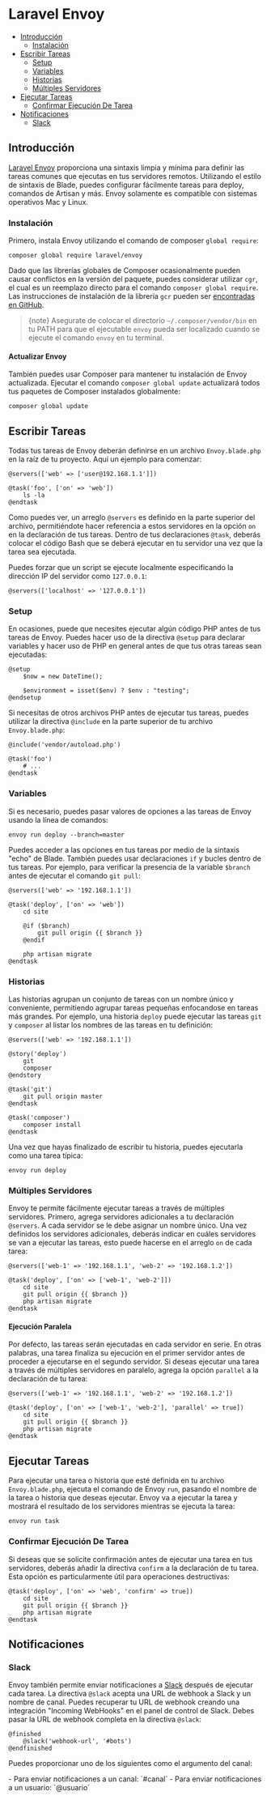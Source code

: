 # Laravel Envoy

- [Introducción](#introduction)
    - [Instalación](#installation)
- [Escribir Tareas](#writing-tasks)
    - [Setup](#setup)
    - [Variables](#variables)
    - [Historias](#stories)
    - [Múltiples Servidores](#multiple-servers)
- [Ejecutar Tareas](#running-tasks)
    - [Confirmar Ejecución De Tarea](#confirming-task-execution)
- [Notificaciones](#notifications)
    - [Slack](#slack)

<a name="introduction"></a>
## Introducción

[Laravel Envoy](https://github.com/laravel/envoy) proporciona una sintaxis limpia y mínima para definir las tareas comunes que ejecutas en tus servidores remotos. Utilizando el estilo de sintaxis de Blade, puedes configurar fácilmente tareas para deploy, comandos de Artisan y más. Envoy solamente es compatible con sistemas operativos Mac y Linux.

<a name="installation"></a>
### Instalación

Primero, instala Envoy utilizando el comando de composer `global require`:

    composer global require laravel/envoy

Dado que las librerías globales de Composer ocasionalmente pueden causar conflictos en la versión del paquete, puedes considerar utilizar `cgr`, el cual es un reemplazo directo para el comando `composer global require`. Las instrucciones de instalación de la librería `gcr` pueden ser [encontradas en GitHub](https://github.com/consolidation-org/cgr).

> {note} Asegurate de colocar el directorio `~/.composer/vendor/bin` en tu PATH para que el ejecutable `envoy` pueda ser localizado cuando se ejecute el comando `envoy` en tu terminal.

#### Actualizar Envoy

También puedes usar Composer para mantener tu instalación de Envoy actualizada. Ejecutar el comando `composer global update` actualizará todos tus paquetes de Composer instalados globalmente:

    composer global update

<a name="writing-tasks"></a>
## Escribir Tareas

Todas tus tareas de Envoy deberán definirse en un archivo `Envoy.blade.php` en la raíz de tu proyecto. Aquí un ejemplo para comenzar:

    @servers(['web' => ['user@192.168.1.1']])

    @task('foo', ['on' => 'web'])
        ls -la
    @endtask

Como puedes ver, un arreglo `@servers` es definido en la parte superior del archivo, permitiéndote hacer referencia a estos servidores en la opción `on` en la declaración de tus tareas. Dentro de tus declaraciones `@task`, deberás colocar el código Bash que se deberá ejecutar en tu servidor una vez que la tarea sea ejecutada.

Puedes forzar que un script se ejecute localmente especificando la dirección IP del servidor como `127.0.0.1`:

    @servers(['localhost' => '127.0.0.1'])

<a name="setup"></a>
### Setup

En ocasiones, puede que necesites ejecutar algún código PHP antes de tus tareas de Envoy. Puedes hacer uso de la directiva `@setup` para declarar variables y hacer uso de PHP en general antes de que tus otras tareas sean ejecutadas:

    @setup
        $now = new DateTime();

        $environment = isset($env) ? $env : "testing";
    @endsetup

Si necesitas de otros archivos PHP antes de ejecutar tus tareas, puedes utilizar la directiva `@include` en la parte superior de tu archivo `Envoy.blade.php`:

    @include('vendor/autoload.php')

    @task('foo')
        # ...
    @endtask

<a name="variables"></a>
### Variables

Si es necesario, puedes pasar valores de opciones a las tareas de Envoy usando la línea de comandos:

    envoy run deploy --branch=master

Puedes acceder a las opciones en tus tareas por medio de la sintaxis "echo" de Blade. También puedes usar declaraciones `if` y bucles dentro de tus tareas. Por ejemplo, para verificar la presencia de la variable `$branch` antes de ejecutar el comando `git pull`:

    @servers(['web' => '192.168.1.1'])

    @task('deploy', ['on' => 'web'])
        cd site

        @if ($branch)
            git pull origin {{ $branch }}
        @endif

        php artisan migrate
    @endtask

<a name="stories"></a>
### Historias

Las historias agrupan un conjunto de tareas con un nombre único y conveniente, permitiendo agrupar tareas pequeñas enfocandose en tareas más grandes. Por ejemplo, una historia `deploy` puede ejecutar las tareas `git` y `composer` al listar los nombres de las tareas en tu definición:

    @servers(['web' => '192.168.1.1'])

    @story('deploy')
        git
        composer
    @endstory

    @task('git')
        git pull origin master
    @endtask

    @task('composer')
        composer install
    @endtask

Una vez que hayas finalizado de escribir tu historia, puedes ejecutarla como una tarea típica:

    envoy run deploy

<a name="multiple-servers"></a>
### Múltiples Servidores

Envoy te permite fácilmente ejecutar tareas a través de múltiples servidores. Primero, agrega servidores adicionales a tu declaración `@servers`. A cada servidor se le debe asignar un nombre único. Una vez definidos los servidores adicionales, deberás indicar en cuáles servidores se van a ejecutar las tareas, esto puede hacerse en el arreglo `on` de cada tarea:

    @servers(['web-1' => '192.168.1.1', 'web-2' => '192.168.1.2'])

    @task('deploy', ['on' => ['web-1', 'web-2']])
        cd site
        git pull origin {{ $branch }}
        php artisan migrate
    @endtask

#### Ejecución Paralela

Por defecto, las tareas serán ejecutadas en cada servidor en serie. En otras palabras, una tarea finaliza su ejecución en el primer servidor antes de proceder a ejecutarse en el segundo servidor. Si deseas ejecutar una tarea a través de múltiples servidores en paralelo, agrega la opción `parallel` a la declaración de tu tarea:

    @servers(['web-1' => '192.168.1.1', 'web-2' => '192.168.1.2'])

    @task('deploy', ['on' => ['web-1', 'web-2'], 'parallel' => true])
        cd site
        git pull origin {{ $branch }}
        php artisan migrate
    @endtask

<a name="running-tasks"></a>
## Ejecutar Tareas

Para ejecutar una tarea o historia que esté definida en tu archivo `Envoy.blade.php`, ejecuta el comando de Envoy `run`, pasando el nombre de la tarea o historia que deseas ejecutar. Envoy va a ejecutar la tarea y mostrará el resultado de los servidores mientras se ejecuta la tarea:

    envoy run task

<a name="confirming-task-execution"></a>
### Confirmar Ejecución De Tarea

Si deseas que se solicite confirmación antes de ejecutar una tarea en tus servidores, deberás añadir la directiva `confirm` a la declaración de tu tarea. Esta opción es particularmente útil para operaciones destructivas:

    @task('deploy', ['on' => 'web', 'confirm' => true])
        cd site
        git pull origin {{ $branch }}
        php artisan migrate
    @endtask

<a name="notifications"></a>
## Notificaciones

<a name="slack"></a>
### Slack

Envoy también permite enviar notificaciones a [Slack](https://slack.com) después de ejecutar cada tarea. La directiva `@slack` acepta una URL de webhook a Slack y un nombre de canal. Puedes recuperar tu URL de webhook creando una integración "Incoming WebHooks" en el panel de control de Slack. Debes pasar la URL de webhook completa en la directiva `@slack`:

    @finished
        @slack('webhook-url', '#bots')
    @endfinished

Puedes proporcionar uno de los siguientes como el argumento del canal:

<div class="content-list" markdown="1">
- Para enviar notificaciones a un canal: `#canal`
- Para enviar notificaciones a un usuario: `@usuario`
</div>
